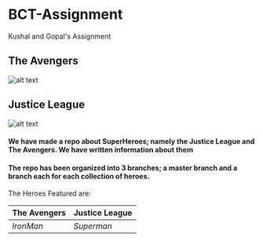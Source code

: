 # BCT-Assignment
Kushal and Gopal's Assignment


## The Avengers
![alt text](https://static0.cbrimages.com/wordpress/wp-content/uploads/2018/12/Avengers-4-concept-art.jpg "The Avengers")

## Justice League
![alt text](https://am21.akamaized.net/tms/cnt/uploads/2017/11/Justice-League-Success-Future-Dc-Movie-Release-Slate.jpg "Justice League")

#### We have made a repo about SuperHeroes; namely the Justice League and The Avengers. We have written information about them

#### The repo has been organized into 3 branches; a master branch and a branch each for each collection of heroes.
 
  The Heroes Featured are:

|The Avengers|Justice League|
---|---
*IronMan*|*Superman*